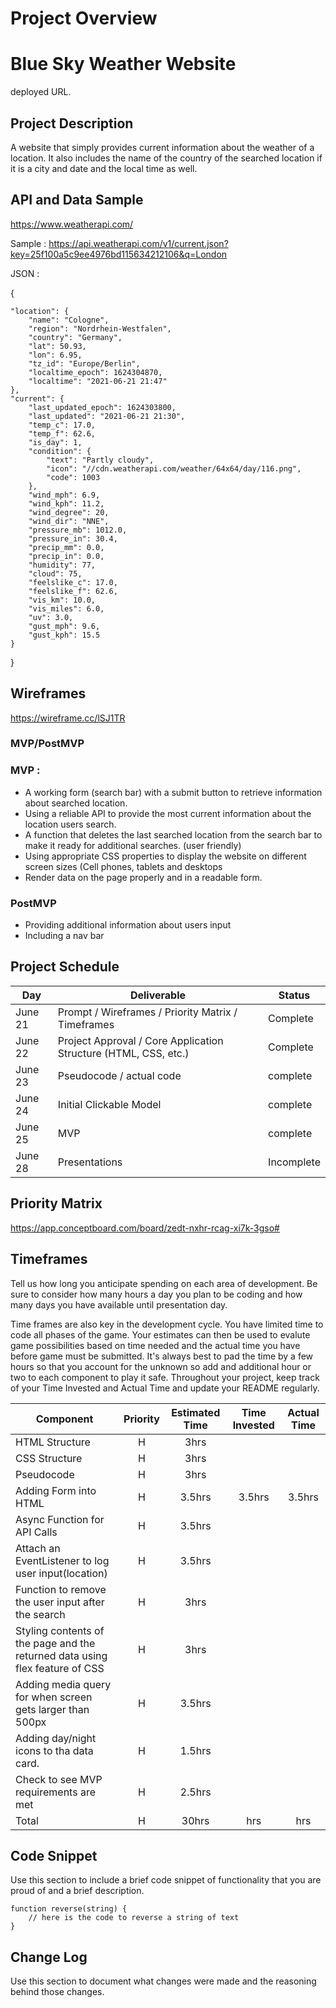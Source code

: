 # Project Overview

# Blue Sky Weather Website

 deployed URL.

## Project Description

A website that simply provides current information about the weather of a location. It also includes the name of the country of the searched location if it is a city and date and the local time as well.
## API and Data Sample

https://www.weatherapi.com/

Sample : 
https://api.weatherapi.com/v1/current.json?key=25f100a5c9ee4976bd115634212106&q=London

JSON :

{

    "location": {
        "name": "Cologne",
        "region": "Nordrhein-Westfalen",
        "country": "Germany",
        "lat": 50.93,
        "lon": 6.95,
        "tz_id": "Europe/Berlin",
        "localtime_epoch": 1624304870,
        "localtime": "2021-06-21 21:47"
    },
    "current": {
        "last_updated_epoch": 1624303800,
        "last_updated": "2021-06-21 21:30",
        "temp_c": 17.0,
        "temp_f": 62.6,
        "is_day": 1,
        "condition": {
            "text": "Partly cloudy",
            "icon": "//cdn.weatherapi.com/weather/64x64/day/116.png",
            "code": 1003
        },
        "wind_mph": 6.9,
        "wind_kph": 11.2,
        "wind_degree": 20,
        "wind_dir": "NNE",
        "pressure_mb": 1012.0,
        "pressure_in": 30.4,
        "precip_mm": 0.0,
        "precip_in": 0.0,
        "humidity": 77,
        "cloud": 75,
        "feelslike_c": 17.0,
        "feelslike_f": 62.6,
        "vis_km": 10.0,
        "vis_miles": 6.0,
        "uv": 3.0,
        "gust_mph": 9.6,
        "gust_kph": 15.5
    }
}




## Wireframes

https://wireframe.cc/lSJ1TR


### MVP/PostMVP
### MVP :
- A working form (search bar) with a submit button to retrieve information about searched location.
- Using a reliable API to provide the most current information about the location users search.
- A function that deletes the last searched location from the search bar to make it ready for additional searches.  (user friendly)
- Using appropriate CSS properties to display the website on different screen sizes (Cell phones, tablets and desktops
- Render data on the page properly and in a readable form.
### PostMVP
- Providing additional information about users input
- Including a nav bar

## Project Schedule

|  Day | Deliverable | Status
|---|---| ---|
|June 21| Prompt / Wireframes / Priority Matrix / Timeframes | Complete
|June 22| Project Approval / Core Application Structure (HTML, CSS, etc.) | Complete
|June 23| Pseudocode / actual code | complete
|June 24| Initial Clickable Model  | complete
|June 25| MVP | complete
|June 28| Presentations | Incomplete

## Priority Matrix

https://app.conceptboard.com/board/zedt-nxhr-rcag-xi7k-3gso#



## Timeframes

Tell us how long you anticipate spending on each area of development. Be sure to consider how many hours a day you plan to be coding and how many days you have available until presentation day.

Time frames are also key in the development cycle.  You have limited time to code all phases of the game.  Your estimates can then be used to evalute game possibilities based on time needed and the actual time you have before game must be submitted. It's always best to pad the time by a few hours so that you account for the unknown so add and additional hour or two to each component to play it safe. Throughout your project, keep track of your Time Invested and Actual Time and update your README regularly.

| Component | Priority | Estimated Time | Time Invested | Actual Time |
| --- | :---: |  :---: | :---: | :---: |
| HTML Structure | H | 3hrs |  |  |
| CSS Structure | H | 3hrs |   |  |
| Pseudocode | H | 3hrs | | | |
| Adding Form into HTML| H | 3.5hrs| 3.5hrs | 3.5hrs |
| Async Function for API Calls| H | 3.5hrs | | | | |
| Attach an EventListener to log user input(location) | H | 3.5hrs | | | |
| Function to remove the user input after the search  | H | 3hrs | | | 
| Styling contents of the page and the returned data using flex feature of CSS | H | 3hrs | | | |
| Adding media query for when screen gets larger than 500px  | H | 3.5hrs | | | |
| Adding day/night icons to tha data card. | H | 1.5hrs| | | |
| Check to see MVP requirements are met | H | 2.5hrs | | | | |
| Total | H | 30hrs| hrs | hrs |

## Code Snippet

Use this section to include a brief code snippet of functionality that you are proud of and a brief description.  

```
function reverse(string) {
	// here is the code to reverse a string of text
}
```

## Change Log
 Use this section to document what changes were made and the reasoning behind those changes.  
